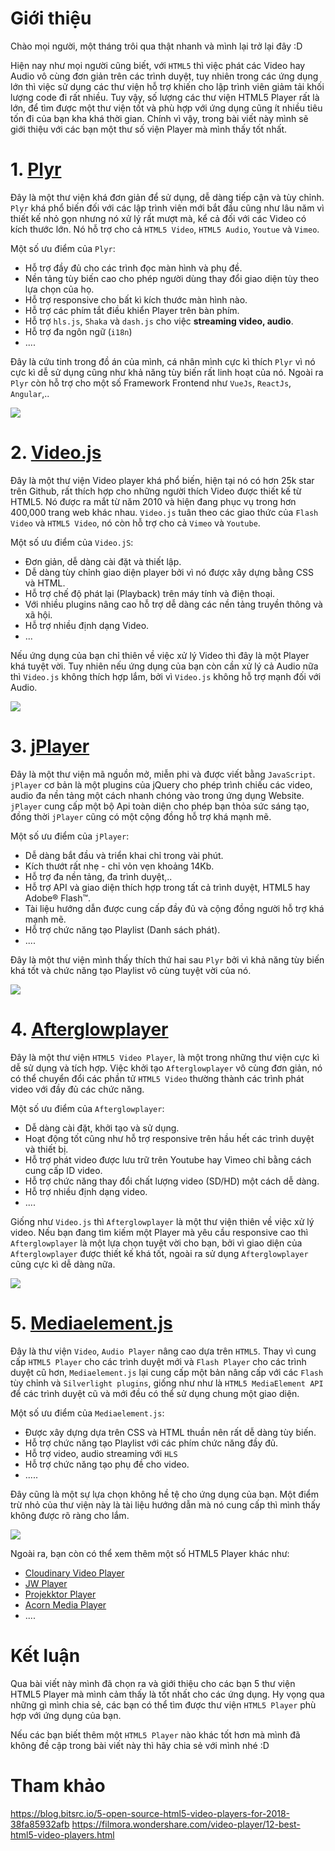 # Giới thiệu
Chào mọi người, một tháng trôi qua thật nhanh và mình lại trở lại đây :D

Hiện nay như mọi người cũng biết, với `HTML5` thì việc phát các Video hay Audio vô cùng đơn giản trên các trình duyệt, tuy nhiên trong các ứng dụng lớn thì việc sử dụng các thư viện hỗ trợ khiến cho lập trình viên giảm tải khối lượng code đi rất nhiều. Tuy vậy, số lượng các thư viện HTML5 Player rất là lớn, để tìm được một thư viện tốt và phù hợp với ứng dụng cũng ít nhiều tiêu tốn đi của bạn kha khá thời gian. Chính vì vậy, trong bài viết này mình sẽ giới thiệu với các bạn một thư số viện Player mà mình thấy tốt nhất.

# 1. [Plyr](https://plyr.io/)
Đây là một thư viện khá đơn giản để sử dụng, dễ dàng tiếp cận và tùy chỉnh. `Plyr` khá phổ biến đối với các lập trình viên mới bắt đầu cũng như lâu năm vì thiết kế nhỏ gọn nhưng nó xử lý rất mượt mà, kể cả đối với các Video có kích thước lớn. Nó hỗ trợ cho cả `HTML5 Video`, `HTML5 Audio`, `Youtue` và `Vimeo`. 

Một số ưu điểm của `Plyr`:
* Hỗ trợ đầy đủ cho các trình đọc màn hình và phụ đề.
* Nền tảng tùy biến cao cho phép người dùng thay đổi giao diện tùy theo lựa chọn của họ.
* Hỗ trợ responsive cho bất kì kích thước màn hình nào.
* Hỗ trợ các phím tắt điều khiển Player trên bàn phím.
* Hỗ trợ `hls.js`, `Shaka` và `dash.js` cho việc **streaming video, audio**.
* Hỗ trợ đa ngôn ngữ (`i18n`)
* ....

Đây là cứu tinh trong đồ án của mình, cá nhân mình cực kì thích `Plyr` vì nó cực kì dễ sử dụng cũng như khả năng tùy biến rất linh hoạt của nó. Ngoài ra `Plyr` còn hỗ trợ cho một số Framework Frontend như `VueJs`, `ReactJs`, `Angular`,..

![](https://images.viblo.asia/757ff7c5-a463-4e4f-82f4-0734b59a8062.png)
# 2. [Video.js](https://videojs.com/)
Đây là một thư viện Video player khá phổ biến, hiện tại nó có hơn 25k star trên Github, rất thích hợp cho những người thích Video được thiết kế từ HTML5. Nó được ra mắt từ năm 2010 và hiện đang phục vụ trong hơn 400,000 trang web khác nhau. `Video.js` tuân theo các giao thức của `Flash Video` và `HTML5 Video`, nó còn hỗ trợ cho cả `Vimeo` và `Youtube`.

Một số ưu điểm của `Video.jS`:
* Đơn giản, dễ dàng cài đặt và thiết lập.
* Dễ dàng tùy chỉnh giao diện player bởi vì nó được xây dựng bằng CSS và HTML.
* Hỗ trợ chế độ phát lại (Playback) trên máy tính và điện thoại.
* Với nhiều plugins nâng cao hỗ trợ dễ dàng các nền tảng truyền thông và xã hội. 
* Hỗ trợ nhiều định dạng Video.
* ...

Nếu ứng dụng của bạn chỉ thiên về việc xử lý Video thì đây là một Player khá tuyệt vời. Tuy nhiên nếu ứng dụng của bạn còn cần xử lý cả Audio nữa thì `Video.js` không thích hợp lắm, bởi vì `Video.js` không hỗ trợ mạnh đối với Audio.

![](https://images.viblo.asia/ec169bdd-4328-4f0f-b2b4-4649381b667d.png)
# 3. [jPlayer](http://jplayer.org/)
Đây là một thư viện mã nguồn mở, miễn phi và được viết bằng `JavaScript`. `jPlayer` cơ bản là một plugins của jQuery cho phép trình chiếu các video, audio đa nền tảng một cách nhanh chóng vào trong ứng dụng Website. `jPlayer` cung cấp một  bộ Api toàn diện cho phép bạn thỏa sức sáng tạo, đồng thời `jPlayer` cũng có một cộng đồng hỗ trợ khá mạnh mẽ.

Một số ưu điểm của `jPlayer`:
* Dễ dàng bắt đầu và triển khai chỉ trong vài phút.
* Kích thướt rất nhẹ - chỉ vỏn vẹn khoảng 14Kb.
* Hỗ trợ đa nền tảng, đa trình duyệt,..
* Hỗ trợ API và giao diện thích hợp trong tất cả trình duyệt, HTML5 hay Adobe® Flash™.
* Tài liệu hướng dẫn được cung cấp đầy đủ và cộng đồng người hỗ trợ khá mạnh mẽ.
* Hỗ trợ chức năng tạo Playlist (Danh sách phát).
* ....

Đây là một thư viện mình thấy thích thứ hai sau `Plyr` bởi vì khả năng tùy biến khá tốt và chức năng tạo Playlist vô cùng tuyệt vời của nó.  

![](https://images.viblo.asia/27d30466-9947-475c-872f-2387fc358ce3.png)
# 4. [Afterglowplayer](https://afterglowplayer.com/)
Đây là một thư viện `HTML5 Video Player`, là một trong những thư viện cực kì dễ sử dụng và tích hợp. Việc khởi tạo `Afterglowplayer` vô cùng đơn giản, nó có thể chuyển đổi các phần tử `HTML5 Video` thường thành các trình phát video với đầy đủ các chức năng.

Một số ưu điểm của `Afterglowplayer`: 
* Dễ dàng cài đặt, khởi tạo và sử dụng.
* Hoạt động tốt cũng như hỗ trợ responsive trên hầu hết các trình duyệt và thiết bị.
* Hỗ trợ phát video được lưu trữ trên Youtube hay Vimeo chỉ bằng cách cung cấp ID video.
* Hỗ trợ chức năng thay đổi chất lượng video (SD/HD) một cách dễ dàng.
* Hỗ trợ nhiều định dạng video.
* ....

Giống như `Video.js` thì `Afterglowplayer` là một thư viện thiên về việc xử lý video. Nếu bạn đang tìm kiếm một Player mà yêu cầu responsive cao thì `Afterglowplayer` là một lựa chọn tuyệt vời cho bạn, bởi vì giao diện của `Afterglowplayer` được thiết kế khá tốt, ngoài ra sử dụng `Afterglowplayer` cũng cực kì dễ dàng nữa.

![](https://images.viblo.asia/070595be-e2cd-43a0-ad3d-109b062cc448.png)
# 5. [Mediaelement.js](http://www.mediaelementjs.com/)
Đây là thư viện `Video`, `Audio Player` nâng cao dựa trên `HTML5`. Thay vì cung cấp `HTML5 Player` cho các trình duyệt mới và `Flash Player` cho các trình duyệt cũ hơn, `Mediaelement.js` lại cung cấp một bản nâng cấp với các `Flash` tùy chỉnh và `Silverlight plugins`, giống như như là `HTML5 MediaElement API` để các trình duyệt cũ và mới đều có thể sử dụng chung một giao diện.

Một số ưu điểm của `Mediaelement.js`: 
* Được xây dựng dựa trên CSS và HTML thuần nên rất dễ dàng tùy biến.
* Hỗ trợ chức năng tạo Playlist với các phím chức năng đầy đủ.
* Hỗ trợ video, audio streaming với `HLS`
* Hỗ trợ chức năng tạo phụ đề cho video.
* .....

Đây cũng là một sự lựa chọn không hề tệ cho ứng dụng của bạn. Một điểm trừ nhỏ của thư viện này là tài liệu hướng dẫn mà nó cung cấp thì mình thấy không được rõ ràng cho lắm.

![](https://images.viblo.asia/d9ba01d1-6e13-4a1f-b9b9-77da335352e7.png)


Ngoài ra, bạn còn có thể xem thêm một số HTML5 Player khác như: 
* [Cloudinary Video Player](https://cloudinary.com/blog/html5_video_player) 
* [JW Player](https://www.jwplayer.com/)
* [Projekktor Player](https://github.com/frankyghost/projekktor)
* [Acorn Media Player](https://github.com/ghinda/acornmediaplayer)
*  ....
# Kết luận
Qua bài viết này mình đã chọn ra và giới thiệu cho các bạn 5 thư viện HTML5 Player mà mình cảm thấy là tốt nhất cho các ứng dụng.  Hy vọng qua những gì mình chia sẻ, các bạn có thể tìm được thư viện `HTML5 Player` phù hợp với ứng dụng của bạn.

Nếu các bạn biết thêm một `HTML5 Player` nào khác tốt hơn mà mình đã không đề cập trong bài viết này thì hãy chia sẻ với mình nhé :D

# Tham khảo
https://blog.bitsrc.io/5-open-source-html5-video-players-for-2018-38fa85932afb
https://filmora.wondershare.com/video-player/12-best-html5-video-players.html